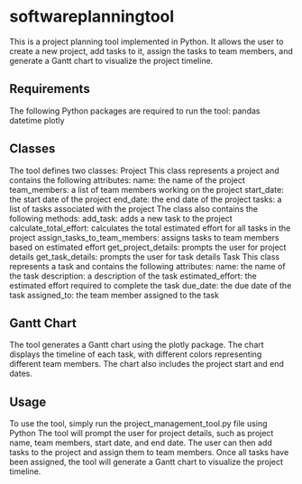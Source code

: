 # softwareplanningtool
This is a project planning tool implemented in Python. It allows the user to create a new project, add tasks to it, assign the tasks to team members, and generate a Gantt chart to visualize the project timeline.
## Requirements
The following Python packages are required to run the tool:
pandas
datetime
plotly
## Classes
The tool defines two classes:
Project
This class represents a project and contains the following attributes:
name: the name of the project
team_members: a list of team members working on the project
start_date: the start date of the project
end_date: the end date of the project
tasks: a list of tasks associated with the project
The class also contains the following methods:
add_task: adds a new task to the project
calculate_total_effort: calculates the total estimated effort for all tasks in the project
assign_tasks_to_team_members: assigns tasks to team members based on estimated effort
get_project_details: prompts the user for project details
get_task_details: prompts the user for task details
Task
This class represents a task and contains the following attributes:
name: the name of the task
description: a description of the task
estimated_effort: the estimated effort required to complete the task
due_date: the due date of the task
assigned_to: the team member assigned to the task
## Gantt Chart
The tool generates a Gantt chart using the plotly package. The chart displays the timeline of each task, with different colors representing different team members. The chart also includes the project start and end dates.
## Usage
To use the tool, simply run the project_management_tool.py file using Python
The tool will prompt the user for project details, such as project name, team members, start date, and end date. The user can then add tasks to the project and assign them to team members. Once all tasks have been assigned, the tool will generate a Gantt chart to visualize the project timeline.
